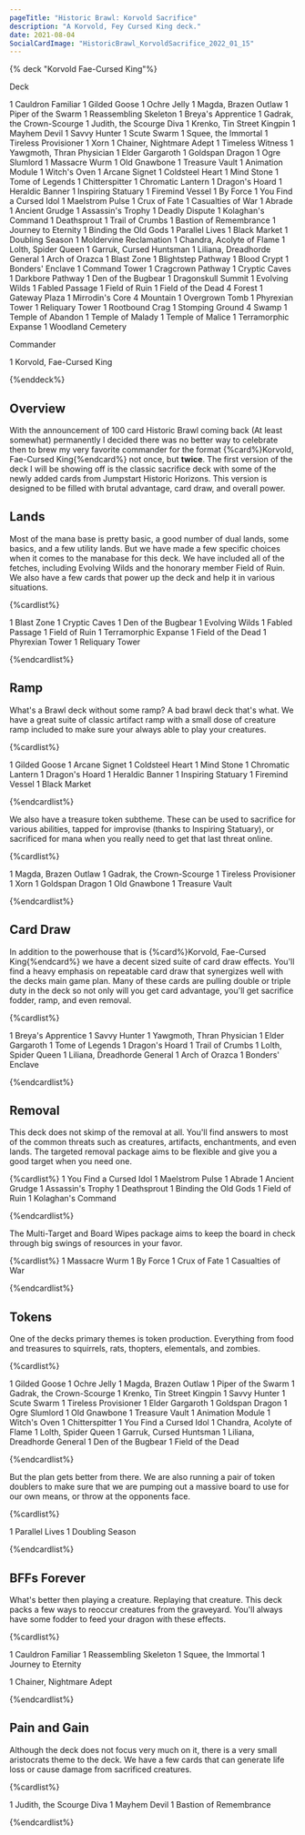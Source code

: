 ```yaml
---
pageTitle: "Historic Brawl: Korvold Sacrifice"
description: "A Korvold, Fey Cursed King deck."
date: 2021-08-04
SocialCardImage: "HistoricBrawl_KorvoldSacrifice_2022_01_15"
---
```




{% deck "Korvold Fae-Cursed King"%}

Deck

1 Cauldron Familiar
1 Gilded Goose
1 Ochre Jelly
1 Magda, Brazen Outlaw
1 Piper of the Swarm
1 Reassembling Skeleton
1 Breya's Apprentice
1 Gadrak, the Crown-Scourge
1 Judith, the Scourge Diva
1 Krenko, Tin Street Kingpin
1 Mayhem Devil
1 Savvy Hunter
1 Scute Swarm
1 Squee, the Immortal
1 Tireless Provisioner
1 Xorn
1 Chainer, Nightmare Adept
1 Timeless Witness
1 Yawgmoth, Thran Physician
1 Elder Gargaroth
1 Goldspan Dragon
1 Ogre Slumlord
1 Massacre Wurm
1 Old Gnawbone
1 Treasure Vault
1 Animation Module
1 Witch's Oven
1 Arcane Signet
1 Coldsteel Heart
1 Mind Stone
1 Tome of Legends
1 Chitterspitter
1 Chromatic Lantern
1 Dragon's Hoard
1 Heraldic Banner
1 Inspiring Statuary
1 Firemind Vessel
1 By Force
1 You Find a Cursed Idol
1 Maelstrom Pulse
1 Crux of Fate
1 Casualties of War
1 Abrade
1 Ancient Grudge
1 Assassin's Trophy
1 Deadly Dispute
1 Kolaghan's Command
1 Deathsprout
1 Trail of Crumbs
1 Bastion of Remembrance
1 Journey to Eternity
1 Binding the Old Gods
1 Parallel Lives
1 Black Market
1 Doubling Season
1 Moldervine Reclamation
1 Chandra, Acolyte of Flame
1 Lolth, Spider Queen
1 Garruk, Cursed Huntsman
1 Liliana, Dreadhorde General
1 Arch of Orazca
1 Blast Zone
1 Blightstep Pathway
1 Blood Crypt
1 Bonders' Enclave
1 Command Tower
1 Cragcrown Pathway
1 Cryptic Caves
1 Darkbore Pathway
1 Den of the Bugbear
1 Dragonskull Summit
1 Evolving Wilds
1 Fabled Passage
1 Field of Ruin
1 Field of the Dead
4 Forest
1 Gateway Plaza
1 Mirrodin's Core
4 Mountain
1 Overgrown Tomb
1 Phyrexian Tower
1 Reliquary Tower
1 Rootbound Crag
1 Stomping Ground
4 Swamp
1 Temple of Abandon
1 Temple of Malady
1 Temple of Malice
1 Terramorphic Expanse
1 Woodland Cemetery

Commander

1 Korvold, Fae-Cursed King

{%enddeck%}

## Overview

With the announcement of 100 card Historic Brawl coming back (At least somewhat) permanently I decided there was no better way to celebrate then to brew my very favorite commander for the format {%card%}Korvold, Fae-Cursed King{%endcard%} not once, but **twice**. The first version of the deck I will be showing off is the classic sacrifice deck with some of the newly added cards from Jumpstart Historic Horizons. This version is designed to be filled with brutal advantage, card draw, and overall power.

## Lands

Most of the mana base is pretty basic, a good number of dual lands, some basics, and a few utility lands. But we have made a few specific choices when it comes to the manabase for this deck. We have included all of the fetches, including Evolving Wilds and the honorary member Field of Ruin. We also have a few cards that power up the deck and help it in various situations. 

{%cardlist%}

1 Blast Zone
1 Cryptic Caves
1 Den of the Bugbear
1 Evolving Wilds
1 Fabled Passage
1 Field of Ruin
1 Terramorphic Expanse
1 Field of the Dead
1 Phyrexian Tower
1 Reliquary Tower

{%endcardlist%}

## Ramp

What's a Brawl deck without some ramp? A bad brawl deck that's what. We have a great suite of classic artifact ramp with a small dose of creature ramp included to make sure your always able to play your creatures. 

{%cardlist%}

1 Gilded Goose
1 Arcane Signet
1 Coldsteel Heart
1 Mind Stone
1 Chromatic Lantern
1 Dragon's Hoard
1 Heraldic Banner
1 Inspiring Statuary
1 Firemind Vessel
1 Black Market

{%endcardlist%}

We also have a treasure token subtheme. These can be used to sacrifice for various abilities, tapped for improvise (thanks to Inspiring Statuary), or sacrificed for mana when you really need to get that last threat online.

{%cardlist%}

1 Magda, Brazen Outlaw
1 Gadrak, the Crown-Scourge
1 Tireless Provisioner
1 Xorn
1 Goldspan Dragon
1 Old Gnawbone
1 Treasure Vault

{%endcardlist%}

## Card Draw

In addition to the powerhouse that is {%card%}Korvold, Fae-Cursed King{%endcard%} we have a decent sized suite of card draw effects. You'll find a heavy emphasis on repeatable card draw that synergizes well with the decks main game plan. Many of these cards are pulling double or triple duty in the deck so not only will you get card advantage, you'll get sacrifice fodder, ramp, and even removal. 

{%cardlist%}

1 Breya's Apprentice
1 Savvy Hunter
1 Yawgmoth, Thran Physician
1 Elder Gargaroth
1 Tome of Legends
1 Dragon's Hoard
1 Trail of Crumbs
1 Lolth, Spider Queen
1 Liliana, Dreadhorde General
1 Arch of Orazca
1 Bonders' Enclave

{%endcardlist%}

## Removal

This deck does not skimp of the removal at all. You'll find answers to most of the common threats such as creatures, artifacts, enchantments, and even lands. The targeted removal package aims to be flexible and give you a good target when you need one. 

{%cardlist%}
1 You Find a Cursed Idol
1 Maelstrom Pulse
1 Abrade
1 Ancient Grudge
1 Assassin's Trophy
1 Deathsprout
1 Binding the Old Gods
1 Field of Ruin
1 Kolaghan's Command

{%endcardlist%}

The Multi-Target and Board Wipes package aims to keep the board in check through big swings of resources in your favor. 

{%cardlist%}
1 Massacre Wurm
1 By Force
1 Crux of Fate
1 Casualties of War

{%endcardlist%}

## Tokens

One of the decks primary themes is token production. Everything from food and treasures to squirrels, rats, thopters, elementals, and zombies. 

{%cardlist%}

1 Gilded Goose
1 Ochre Jelly
1 Magda, Brazen Outlaw
1 Piper of the Swarm
1 Gadrak, the Crown-Scourge
1 Krenko, Tin Street Kingpin
1 Savvy Hunter
1 Scute Swarm
1 Tireless Provisioner
1 Elder Gargaroth
1 Goldspan Dragon
1 Ogre Slumlord
1 Old Gnawbone
1 Treasure Vault
1 Animation Module
1 Witch's Oven
1 Chitterspitter
1 You Find a Cursed Idol
1 Chandra, Acolyte of Flame
1 Lolth, Spider Queen
1 Garruk, Cursed Huntsman
1 Liliana, Dreadhorde General
1 Den of the Bugbear
1 Field of the Dead

{%endcardlist%}

But the plan gets better from there. We are also running a pair of token doublers to make sure that we are pumping out a massive board to use for our own means, or throw at the opponents face. 

{%cardlist%}

1 Parallel Lives
1 Doubling Season

{%endcardlist%}

## BFFs Forever

What's better then playing a creature. Replaying that creature. This deck packs a few ways to reoccur creatures from the graveyard. You'll always have some fodder to feed your dragon with these effects. 

{%cardlist%}

1 Cauldron Familiar
1 Reassembling Skeleton
1 Squee, the Immortal
1 Journey to Eternity

1 Chainer, Nightmare Adept

{%endcardlist%}

## Pain and Gain

Although the deck does not focus very much on it, there is a very small aristocrats theme to the deck. We have a few cards that can generate life loss or cause damage from sacrificed creatures. 

{%cardlist%}

1 Judith, the Scourge Diva
1 Mayhem Devil
1 Bastion of Remembrance

{%endcardlist%}

